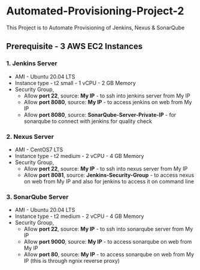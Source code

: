 # Automated-Provisioning-Project-2
This Project is to Automate Provisioning of Jenkins, Nexus &amp; SonarQube
## Prerequisite - 3 AWS EC2 Instances
### 1. Jenkins Server 
+   AMI - Ubuntu 20.04 LTS
+   Instance type - t2 small - 1 vCPU - 2 GB Memory
+   Security Group,
    * Allow **port 22**, source: **My IP** - to ssh into jenkins server from My IP
    * Allow **port 8080**, source: **My IP** - to access jenkins on web from My IP
    * Allow **port 8080**, source: **SonarQube-Server-Private-IP** - for sonarqube to connect with jenkins for quality check


### 2. Nexus Server 
+   AMI - CentOS7 LTS
+   Instance type - t2 medium - 2 vCPU - 4 GB Memory
+   Security Group,
    * Allow **port 22**, source: **My IP** - to ssh into nexus server from My IP
    * Allow **port 8081**, source: **Jenkins-Security-Group** - to access nexus on web from My IP and also for jenkins to access it on command line


### 3. SonarQube Server  
+   AMI - Ubuntu 20.04 LTS
+   Instance type - t2 medium - 2 vCPU - 4 GB Memory
+   Security Group,
    * Allow **port 22**, source: **My IP** - to ssh into sonarqube server from My IP
    * Allow **port 9000**, source: **My IP** - to access sonarqube on web from My IP
    * Allow **port 80**, source: **My IP** - to access sonarqube on web from My IP (this is through ngnix reverse proxy)

